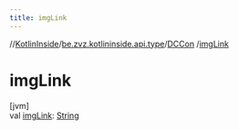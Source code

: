 ```yaml
---
title: imgLink
---
```

//[KotlinInside](../../../index.html)/[be.zvz.kotlininside.api.type](../index.html)/[DCCon](index.html)
/[imgLink](img-link.html)

# imgLink

[jvm]\
val [imgLink](img-link.html): [String](https://kotlinlang.org/api/latest/jvm/stdlib/kotlin/-string/index.html)




